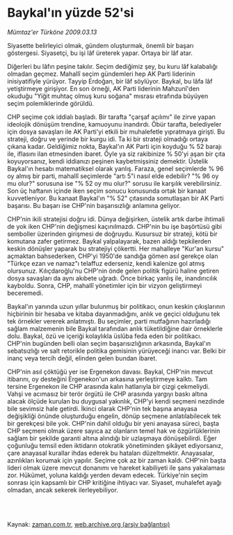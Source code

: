 # Baykal'ın yüzde 52'si

*Mümtaz'er Türköne 2009.03.13*

<td class="columnist-detail">
<p>Siyasette belirleyici olmak, gündem oluşturmak, önemli bir başarı göstergesi. Siyasetçi, bu işi lâf üreterek yapar. Ortaya bir lâf atar.</p>
<p>
<div id="haberMetinDiv">
<p>Diğerleri bu lâfın peşine takılır. Seçim dediğimiz şey, bu kuru lâf kalabalığı olmadan geçmez. Mahallî seçim gündemleri hep AK Parti liderinin inisiyatifiyle yürüyor. Tayyip Erdoğan, bir lâf söylüyor. Baykal, bu lâfa lâf yetiştirmeye girişiyor. En son örneği, AK Parti liderinin Mahzunî'den okuduğu "Yiğit muhtaç olmuş kuru soğana" mısrası etrafında büyüyen seçim polemiklerinde görüldü.
<p>CHP seçime çok iddialı başladı. Bir tarafta "çarşaf açılımı" ile zirve yapan ideolojik dönüşüm trendine, kamuoyunu inandırdı. Öbür tarafta, belediyeler için dosya savaşları ile AK Parti'yi etkili bir muhalefetle yıpratmaya girişti. Bu strateji, doğru ve yerinde bir kurgu idi. Ta ki bir strateji olmadığı ortaya çıkana kadar. Geldiğimiz nokta, Baykal'ın AK Parti için koyduğu % 52 barajı ile, iflasını ilan etmesinden ibaret. Öyle ya siz rakibinize % 50'yi aşan bir çıta koyuyorsanız, kendi iddianızı peşinen kaybetmişsiniz demektir. Üstelik Baykal'ın hesabı matematiksel olarak yanlış. Faraza, genel seçimlerde % 96 oy almış bir parti, mahallî seçimlerde "artı 5"i nasıl elde edebilir? "% 96 oy mu olur?" sorusuna ise "% 52 oy mu olur?" sorusu ile karşılık verebilirsiniz. Son üç haftanın içinde iken seçim sonucu konusunda ortak bir kanaat kuvvetleniyor. Bu kanaat Baykal'ın "% 52" çıtasında somutlaşan bir AK Parti başarısı. Bu başarı ise CHP'nin başarısızlığı anlamına geliyor. 
<p>CHP'nin ikili stratejisi doğru idi. Dünya değişirken, üstelik artık darbe ihtimali de yok iken CHP'nin değişmesi kaçınılmazdı. CHP'nin bu işe başörtüsü gibi semboller üzerinden girişmesi de doğruydu. Kusursuz bir strateji, kötü bir komutana zafer getirmez. Baykal yalpalayarak, bazen aldığı tepkilerden keskin dönüşler yaparak bu stratejiyi çökertti. Her mahalleye "Kur'an kursu" açmaktan bahsederken, CHP'yi 1950'de sandığa gömen asıl gerekçe olan "Türkçe ezan ve namaz"ı telaffuz ederseniz, kendi kalenize gol atmış olursunuz. Kılıçdaroğlu'nu CHP'nin önde gelen politik figürü haline getiren dosya savaşları da aynı akıbete uğradı. Önce birkaç yanlış ile, inandırıcılık kayboldu. Sonra, CHP, mahallî yönetimler için bir vizyon geliştirmeyi beceremedi.
<p>Baykal'ın yanında uzun yıllar bulunmuş bir politikacı, onun keskin çıkışlarının hiçbirinin bir hesaba ve kitaba dayanmadığını, anlık ve geçici olduğunu tek tek örnekler vererek anlatmıştı. Bu seçimler, parti mutfağının hazırladığı sağlam malzemenin bile Baykal tarafından anlık tüketildiğine dair örneklerle dolu. Baykal, özü ve içeriği kolaylıkla üslûba feda eden bir politikacı. CHP'nin bugünden belli olan seçim başarısızlığının arkasında, Baykal'ın sebatsızlığı ve salt retorikle politika gemisinin yürüyeceği inancı var. Belki bir inanç veya tercih değil, elinden gelen bundan ibaret.
<p>CHP'nin asıl çöktüğü yer ise Ergenekon davası. Baykal, CHP'nin mevcut itibarını, oy desteğini Ergenekon'un arkasına yerleştirmeye kalktı. Tam tersine Ergenekon ile CHP arasında kalın hatlarıyla bir çizgi çekmeliydi. Vahşi ve acımasız bir terör örgütü ile CHP arasında yargıyı baskı altına alacak ölçüde kurulan bu duygusal yakınlık, CHP'yi kendi seçmeni nezdinde bile sevimsiz hale getirdi. İkinci olarak CHP'nin tek başına anayasa değişikliği önünde oluşturduğu engelin, dönüp seçmene anlatılabilecek tek bir gerekçesi bile yok. CHP'nin dahil olduğu bir yeni anayasa süreci, başta CHP seçmeni olmak üzere sayıca az olanların temel hak ve özgürlüklerinin sağlam bir şekilde garanti altına alındığı bir uzlaşmaya dönüşebilirdi. Eğer çoğunluğu temsil eden iktidarın otokratik yönetiminden şikâyet ediyorsanız, çare anayasal kurallar ihdas ederek bu hataları düzeltmektir. Anayasalar, azınlıkları korumak için yapılır. Seçime çok az bir zaman kaldı. CHP'nin başta lideri olmak üzere mevcut donanımı ve hareket kabiliyeti ile şans yakalaması zor. Hükümet, yoluna kaldığı yerden devam edecek. Türkiye'nin seçim sonrası için kapsamlı bir CHP kritiğine ihtiyacı var. Siyaset, muhalefet ayağı olmadan, ancak sekerek ilerleyebiliyor.
<p></p></p></p></p></p></p></div>
</p>


<p><br>
		 </br></p></td>

Kaynak: [zaman.com.tr](http://zaman.com.tr/yazar.do?yazino=824763), [web.archive.org (arşiv bağlantısı)](http://web.archive.org/web/20120412144544/http://www.zaman.com.tr/yazar.do?yazino=824763)
